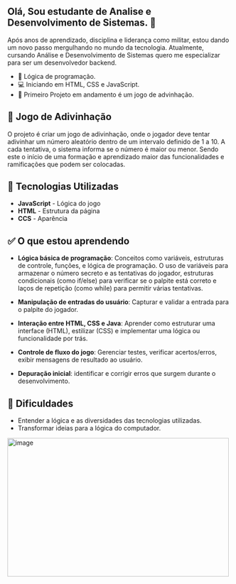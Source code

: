 ## Olá, Sou estudante de Analise e Desenvolvimento de Sistemas. 👋
Após anos de aprendizado, disciplina e liderança como militar, estou dando um novo passo mergulhando no mundo da tecnologia. Atualmente, cursando Análise e Desenvolvimento de Sistemas quero me especializar para ser um desenvolvedor backend.

- :page_with_curl:  Lógica de programação.
- :computer: Iniciando em HTML, CSS e JavaScript.
- 🧠  Primeiro Projeto em andamento é um jogo de advinhação.
 ## 🎯 Jogo de Adivinhação
O projeto é criar um jogo de adivinhação, onde o jogador deve tentar adivinhar um número aleatório dentro de um intervalo definido de 1 a 10. A cada tentativa, o sistema informa se o número é maior ou menor. Sendo este o início de uma formação e aprendizado maior das funcionalidades e ramificações que podem ser colocadas.
 ## 🔧 Tecnologias Utilizadas
- **JavaScript** - Lógica do jogo
- **HTML** - Estrutura da página
- **CCS** - Aparência
 ## ✅ O que estou aprendendo
 
- **Lógica básica de programação**: Conceitos como variáveis, estruturas de controle, funções, e lógica de programação. O uso de variáveis para armazenar o número secreto e as tentativas do jogador, estruturas condicionais (como if/else) para verificar se o palpite está correto e laços de repetição (como while) para permitir várias tentativas.

- **Manipulação de entradas do usuário**: Capturar e validar a entrada para o palpite do jogador.

- **Interação entre HTML, CSS e Java**: Aprender como estruturar uma interface (HTML), estilizar (CSS) e implementar uma lógica ou funcionalidade por trás.

- **Controle de fluxo do jogo**: Gerenciar testes, verificar acertos/erros, exibir mensagens de resultado ao usuário.

- **Depuração inicial**: identificar e corrigir erros que surgem durante o desenvolvimento.

 ## :construction: Dificuldades
- Entender a lógica e as diversidades das tecnologias utilizadas.
- Transformar ideias para a lógica do computador.
<img width="498" height="312" alt="image" src="https://github.com/user-attachments/assets/5df0b6cf-7ff7-4842-851a-5191e5cac80b" />

